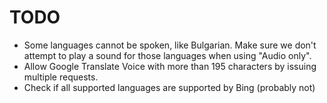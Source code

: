 TODO
====

* Some languages cannot be spoken, like Bulgarian. Make sure we don't attempt to play a sound for those languages when using "Audio only".
* Allow Google Translate Voice with more than 195 characters by issuing multiple requests.
* Check if all supported languages are supported by Bing (probably not)
